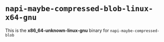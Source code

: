 # `napi-maybe-compressed-blob-linux-x64-gnu`

This is the **x86_64-unknown-linux-gnu** binary for `napi-maybe-compressed-blob`
